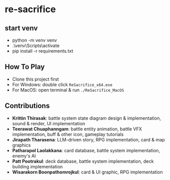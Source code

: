 # re-sacrifice


## start venv
- python -m venv venv
- .\venv\Scripts\activate
- pip install -r requirements.txt

## How To Play
- Clone this project first
- For Windows: double click `ReSacrifice_x64.exe`
- For MacOS: open terminal & run `./ReSacrifice_MacOS`

## Contributions
- **Krittin Thirasak**: battle system state diagram design & implementation, sound & render, UI implementation
- **Teerawat Chuaphanngam**: battle entity animation, battle VFX implementation, buff & other icon, gameplay tutorials
- **Jirapath Tharasena**: LLM-driven story, RPG implementation, card & map graphics
- **Patharapol Laolakkana**: card database, battle system implementation, enemy's AI
- **Patt Pootrakul**: deck database, battle system implementation, deck building implementation
- **Wisarakorn Boonpathomrojkul**: card & UI graphic, RPG implementation

